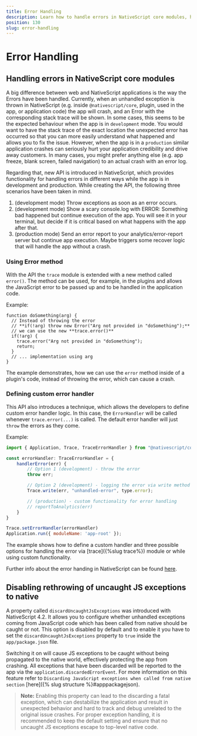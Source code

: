 ```yaml
---
title: Error Handling
description: Learn how to handle errors in NativeScript core modules, how to define custom error handler and how to use development and production mode for error handling
position: 130
slug: error-handling
---
```

# Error Handling

## Handling errors in NativeScript core modules

A big difference between web and NativeScript applications is the way the Errors have been handled. Currently, when an unhandled exception is thrown in NativeScript (e.g. inside `@nativescript/core`, plugin, used in the app, or application code) the app will crash, and an Error with the corresponding stack trace will be shown.
In some cases, this seems to be the expected behaviour when the app is in `development` mode. You would want to have the stack trace of the exact location the unexpected error has occurred so that you can more easily understand what happened and allows you to fix the issue. However, when the app is in a `production` similar application crashes can seriously hurt your application credibility and drive away customers. In many cases, you might prefer anything else (e.g. app freeze, blank screen, failed navigation) to an actual crash with an error log.

Regarding that, new API is introduced in NativeScript, which provides functionality for handling errors in different ways while the app is in development and production. While creating the API, the following three scenarios have been taken in mind.

1. (development mode) Throw exceptions as soon as an error occurs.
2. (development mode) Show a scary console.log with ERROR: Something bad happened but continue execution of the app. You will see it in your terminal, but decide if it is critical based on what happens with the app after that.
3. (production mode) Send an error report to your analytics/error-report server but continue app execution. Maybe triggers some recover logic that will handle the app without a crash.


### Using Error method
With the API the `trace` module is extended with a new method called `error()`. The method can be used, for example, in the plugins and allows the JavaScript error to be passed up and to be handled in the application code.

Example:

```
function doSomething(arg) {
  // Instead of throwing the error
  // **if(!arg) throw new Error("Arg not provided in "doSomething");**
  // we can use the new **trace.error()**
  if(!arg) {
    trace.error("Arg not provided in "doSomething");
    return;
  }
  // ... implementation using arg
}
```
The example demonstrates, how we can use the `error` method inside of a plugin's code, instead of throwing the error, which can cause a crash.

### Defining custom error handler

This API also introduces a technique, which allows the developers to define custom error handler logic. In this case, the `ErrorHandler` will be called whenever `trace.error(...)` is called. The default error handler will just `throw` the errors as they come.

Example:

```javascript
import { Application, Trace, TraceErrorHandler } from "@nativescript/core";

const errorHandler: TraceErrorHandler = {
    handlerError(err) {
        // Option 1 (development) - throw the error
        throw err;

        // Option 2 (development) - logging the error via write method provided from trace module
        Trace.write(err, "unhandled-error", type.error);

        // (production) - custom functionality for error handling
        // reportToAnalytics(err)
    }
}

Trace.setErrorHandler(errorHandler)
Application.run({ moduleName: 'app-root' });
```

The example shows how to define a custom handler and three possible options for handling the error via [trace]({%slug trace%}) module or while using custom functionality.

Further info about the error handing in NativeScript can be found [here](https://github.com/NativeScript/NativeScript/blob/master/tools/notes/HandlingErrors.md).

## Disabling rethrowing of uncaught JS exceptions to native

A property called `discardUncaughtJsExceptions` was introduced with NativeScript 4.2. It allows you to configure whether unhandled exceptions coming from JavaScript code which has been called from native should be caught or not. This option is disabled by default and to enable it you have to set the `discardUncaughtJsExceptions` property to `true` inside the `app/package.json` file.

Switching it on will cause JS exceptions to be caught without being propagated to the native world, effectively protecting the app from crashing. All exceptions that have been discarded will be reported to the app via the `application.discardedErrorEvent`. For more information on this feature refer to `Discarding JavaScript exceptions when called from native section` [here]({% slug structure %}#apppackagejson).

> **Note:** Enabling this property can lead to the discarding a fatal exception, which can destabilize the application and result in unexpected behavior and hard to track and debug unrelated to the original issue crashes. For proper exception handling, it is recommended to keep the default setting and ensure that no uncaught JS exceptions escape to top-level native code.
